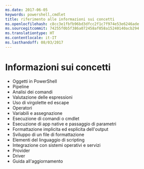 ```yaml
---
ms.date: 2017-06-05
keywords: powershell,cmdlet
title: riferimento alle informazioni sui concetti
ms.openlocfilehash: c8cc3e1fbfb96bd3dfcc2f1c7f974e53e6246ade
ms.sourcegitcommit: 74255f0b5f386a072458af058a15240140acb294
ms.translationtype: HT
ms.contentlocale: it-IT
ms.lasthandoff: 08/03/2017
---
```

# <a name="understanding-concepts"></a>Informazioni sui concetti

*  Oggetti in PowerShell  
*  Pipeline
*  Analisi dei comandi
*  Valutazione delle espressioni
*  Uso di virgolette ed escape
*  Operatori
*  Variabili e assegnazione
*  Esecuzione di comandi o cmdlet
*  Esecuzione di app native e passaggio di parametri
*  Formattazione implicita ed esplicita dell'output
*  Sviluppo di un file di formattazione
*  Elementi del linguaggio di scripting
*  Integrazione con sistemi operativi e servizi
*  Provider
*  Driver
*  Guida all'aggiornamento 

